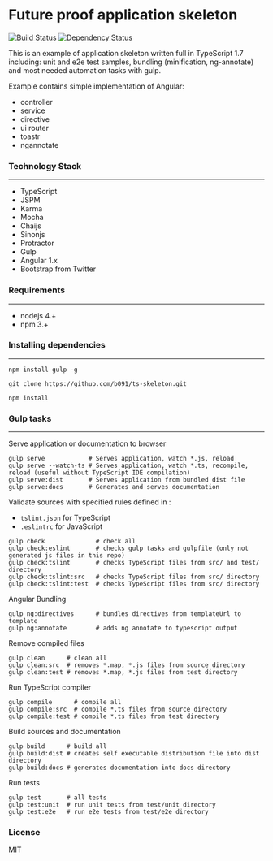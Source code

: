 Future proof application skeleton
===
 [![Build Status][travis-image]][travis-url]  [![Dependency Status][depstat-image]][depstat-url]


This is an example of application skeleton written full in TypeScript 1.7 including: 
unit and e2e test samples, bundling (minification, ng-annotate) and most needed automation tasks with gulp.

Example contains simple implementation of Angular: 
* controller 
* service
* directive
* ui router
* toastr
* ngannotate

### Technology Stack
-------
* TypeScript 
* JSPM 
* Karma 
* Mocha 
* Chaijs 
* Sinonjs
* Protractor
* Gulp 
* Angular 1.x
* Bootstrap from Twitter

### Requirements
-------
* nodejs 4.+
* npm 3.+

### Installing dependencies
-------
```
npm install gulp -g
```

```
git clone https://github.com/b091/ts-skeleton.git
```

```
npm install
```

### Gulp tasks
-------
Serve application or documentation to browser

```
gulp serve            # Serves application, watch *.js, reload
gulp serve --watch-ts # Serves application, watch *.ts, recompile, reload (useful without TypeScript IDE compilation)
gulp serve:dist       # Serves application from bundled dist file
gulp serve:docs       # Generates and serves documentation
```

Validate sources with specified rules defined in : 
* `tslint.json` for TypeScript
* `.eslintrc` for JavaScript


```
gulp check              # check all
gulp check:eslint       # checks gulp tasks and gulpfile (only not generated js files in this repo)
gulp check:tslint       # checks TypeScript files from src/ and test/ directory
gulp check:tslint:src   # checks TypeScript files from src/ directory
gulp check:tslint:test  # checks TypeScript files from src/ directory
```

Angular Bundling 

```
gulp ng:directives      # bundles directives from templateUrl to template
gulp ng:annotate        # adds ng annotate to typescript output
```

Remove compiled files

```
gulp clean      # clean all
gulp clean:src  # removes *.map, *.js files from source directory 
gulp clean:test # removes *.map, *.js files from test directory
```

Run TypeScript compiler

```
gulp compile      # compile all
gulp compile:src  # compile *.ts files from source directory
gulp compile:test # compile *.ts files from test directory
```

Build sources and documentation

```
gulp build      # build all
gulp build:dist # creates self executable distribution file into dist directory
gulp build:docs # generates documentation into docs directory
```

Run tests

```
gulp test       # all tests
gulp test:unit  # run unit tests from test/unit directory
gulp test:e2e   # run e2e tests from test/e2e directory
```

### License

MIT

[travis-url]: https://travis-ci.org/b091/ts-skeleton
[travis-image]: https://travis-ci.org/b091/ts-skeleton.svg?branch=master

[depstat-url]: https://david-dm.org/b091/ts-skeleton#info=devDependencies
[depstat-image]: https://david-dm.org/b091/ts-skeleton/dev-status.svg
